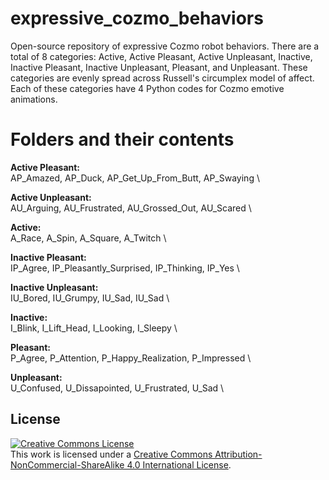 # expressive_cozmo_behaviors
Open-source repository of expressive Cozmo robot behaviors. There are a total of 8 categories: Active, Active Pleasant, Active Unpleasant, Inactive, Inactive Pleasant, Inactive Unpleasant, Pleasant, and Unpleasant. These categories are evenly spread across Russell's circumplex model of affect. Each of these categories have 4 Python codes for Cozmo emotive animations. 

# Folders and their contents
**Active Pleasant:**   
AP_Amazed, AP_Duck, AP_Get_Up_From_Butt, AP_Swaying  \

**Active Unpleasant:**  
AU_Arguing, AU_Frustrated, AU_Grossed_Out, AU_Scared  \

**Active:**  
A_Race, A_Spin, A_Square, A_Twitch  \

**Inactive Pleasant:**  
IP_Agree, IP_Pleasantly_Surprised, IP_Thinking, IP_Yes  \

**Inactive Unpleasant:**  
IU_Bored, IU_Grumpy, IU_Sad, IU_Sad  \

**Inactive:**   
I_Blink, I_Lift_Head, I_Looking, I_Sleepy  \

**Pleasant:**  
P_Agree, P_Attention, P_Happy_Realization, P_Impressed  \

**Unpleasant:**  
U_Confused, U_Dissapointed, U_Frustrated, U_Sad  \

## License

<a rel="license" href="http://creativecommons.org/licenses/by-nc-sa/4.0/"><img alt="Creative Commons License" style="border-width:0" src="https://i.creativecommons.org/l/by-nc-sa/4.0/88x31.png" /></a><br />This work is licensed under a <a rel="license" href="http://creativecommons.org/licenses/by-nc-sa/4.0/">Creative Commons Attribution-NonCommercial-ShareAlike 4.0 International License</a>.
